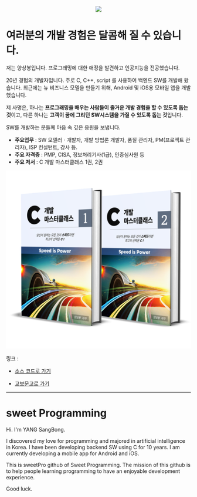 <div align=center>
	<img src="https://capsule-render.vercel.app/api?type=waving&color=auto&height=200&section=header&text=sweet%20Programming&fontSize=90" />	
</div>

# 여러분의 개발 경험은 달콤해 질 수 있습니다.

저는 양상봉입니다. 프로그래밍에 대한 애정을 발견하고 인공지능을 전공했습니다. 

20년 경험의 개발자입니다. 주로 C, C++, script 를 사용하여 백엔드 SW를 개발해 왔습니다.
최근에는 뉴 비즈니스 모델을 만들기 위해, Android 및 iOS용 모바일 앱을 개발했습니다.

제 사명은, 하나는 <b>프로그래밍을 배우는 사람들이 즐거운 개발 경험을 할 수 있도록 돕는 것</b>이고,
다른 하나는 <b>고객이 꿈에 그리던 SW시스템을 가질 수 있도록 돕는 것</b>입니다.

SW를 개발하는 분들께 마음 속 깊은 응원을 보냅니다.

+ <b>주요업무</b> : SW 모델러ㆍ개발자, 개발 방법론 개발자, 품질 관리자, PM(프로젝트 관리자), ISP 컨설턴트, 강사 등.
+ <b>주요 자격증</b> : PMP, CISA, 정보처리기사(1급), 인증심사원 등
+ <b>주요 저서</b> : C 개발 마스터클래스 1권, 2권
<a href="https://search.kyobobook.co.kr/search?keyword=C%20%EA%B0%9C%EB%B0%9C%20%EB%A7%88%EC%8A%A4%ED%84%B0&gbCode=TOT&target=total" target = "_blank">  
	<img src="https://github.com/sweetPro-Tutorial/sweetPro-Tutorial/blob/main/books-image.png">
</a>


링크 :

+ [소스 코드로 가기](https://github.com/sweetPro-Tutorial/C-Masterclass)

+ [교보문고로 가기](https://search.kyobobook.co.kr/search?keyword=C%20%EA%B0%9C%EB%B0%9C%20%EB%A7%88%EC%8A%A4%ED%84%B0&gbCode=TOT&target=total)


---

# sweet Programming

Hi. I'm YANG SangBong.

I discovered my love for programming and majored in artificial intelligence in Korea. 
I have been developing backend SW using C for 10 years. I am currently developing a mobile app for Android and iOS.

This is sweetPro github of Sweet Programming.
The mission of this github is to help people learning programming to have an enjoyable development experience.

Good luck.
